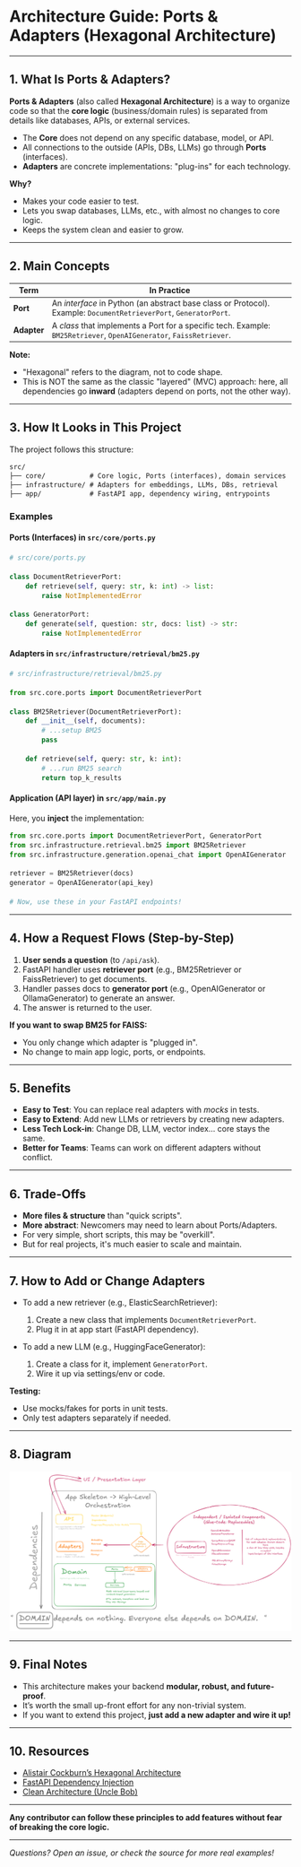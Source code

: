 # Architecture Guide: Ports & Adapters (Hexagonal Architecture)

---

## 1. What Is Ports & Adapters?

**Ports & Adapters** (also called **Hexagonal Architecture**) is a way to organize code so that the **core logic** (business/domain rules) is separated from details like databases, APIs, or external services.

* The **Core** does not depend on any specific database, model, or API.
* All connections to the outside (APIs, DBs, LLMs) go through **Ports** (interfaces).
* **Adapters** are concrete implementations: "plug-ins" for each technology.

**Why?**

* Makes your code easier to test.
* Lets you swap databases, LLMs, etc., with almost no changes to core logic.
* Keeps the system clean and easier to grow.

---

## 2. Main Concepts

| Term        | In Practice                                                                                                          |
| ----------- | -------------------------------------------------------------------------------------------------------------------- |
| **Port**    | An *interface* in Python (an abstract base class or Protocol). Example: `DocumentRetrieverPort`, `GeneratorPort`.    |
| **Adapter** | A *class* that implements a Port for a specific tech. Example: `BM25Retriever`, `OpenAIGenerator`, `FaissRetriever`. |

**Note:**

* "Hexagonal" refers to the diagram, not to code shape.
* This is NOT the same as the classic "layered" (MVC) approach: here, all dependencies go **inward** (adapters depend on ports, not the other way).

---

## 3. How It Looks in This Project

The project follows this structure:

```
src/
├── core/           # Core logic, Ports (interfaces), domain services
├── infrastructure/ # Adapters for embeddings, LLMs, DBs, retrieval
├── app/            # FastAPI app, dependency wiring, entrypoints
```

### **Examples**

#### Ports (Interfaces) in `src/core/ports.py`

```python
# src/core/ports.py

class DocumentRetrieverPort:
    def retrieve(self, query: str, k: int) -> list:
        raise NotImplementedError

class GeneratorPort:
    def generate(self, question: str, docs: list) -> str:
        raise NotImplementedError
```

#### Adapters in `src/infrastructure/retrieval/bm25.py`

```python
# src/infrastructure/retrieval/bm25.py

from src.core.ports import DocumentRetrieverPort

class BM25Retriever(DocumentRetrieverPort):
    def __init__(self, documents):
        # ...setup BM25
        pass

    def retrieve(self, query: str, k: int):
        # ...run BM25 search
        return top_k_results
```

#### Application (API layer) in `src/app/main.py`

Here, you **inject** the implementation:

```python
from src.core.ports import DocumentRetrieverPort, GeneratorPort
from src.infrastructure.retrieval.bm25 import BM25Retriever
from src.infrastructure.generation.openai_chat import OpenAIGenerator

retriever = BM25Retriever(docs)
generator = OpenAIGenerator(api_key)

# Now, use these in your FastAPI endpoints!
```

---

## 4. How a Request Flows (Step-by-Step)

1. **User sends a question** (to `/api/ask`).
2. FastAPI handler uses **retriever port** (e.g., BM25Retriever or FaissRetriever) to get documents.
3. Handler passes docs to **generator port** (e.g., OpenAIGenerator or OllamaGenerator) to generate an answer.
4. The answer is returned to the user.

**If you want to swap BM25 for FAISS:**

* You only change which adapter is "plugged in".
* No change to main app logic, ports, or endpoints.

---

## 5. Benefits

* **Easy to Test**: You can replace real adapters with *mocks* in tests.
* **Easy to Extend**: Add new LLMs or retrievers by creating new adapters.
* **Less Tech Lock-in**: Change DB, LLM, vector index… core stays the same.
* **Better for Teams**: Teams can work on different adapters without conflict.

---

## 6. Trade-Offs

* **More files & structure** than "quick scripts".
* **More abstract**: Newcomers may need to learn about Ports/Adapters.
* For very simple, short scripts, this may be "overkill".
* But for real projects, it's much easier to scale and maintain.

---

## 7. How to Add or Change Adapters

* To add a new retriever (e.g., ElasticSearchRetriever):

  1. Create a new class that implements `DocumentRetrieverPort`.
  2. Plug it in at app start (FastAPI dependency).
* To add a new LLM (e.g., HuggingFaceGenerator):

  1. Create a class for it, implement `GeneratorPort`.
  2. Wire it up via settings/env or code.

**Testing:**

* Use mocks/fakes for ports in unit tests.
* Only test adapters separately if needed.

---

## 8. Diagram

![Hexagonal Architecture Diagram](hex-arch-colors.png)

---

## 9. Final Notes

* This architecture makes your backend **modular, robust, and future-proof**.
* It’s worth the small up-front effort for any non-trivial system.
* If you want to extend this project, **just add a new adapter and wire it up!**

---


## 10. Resources

* [Alistair Cockburn’s Hexagonal Architecture](https://alistair.cockburn.us/hexagonal-architecture/)
* [FastAPI Dependency Injection](https://fastapi.tiangolo.com/tutorial/dependencies/)
* [Clean Architecture (Uncle Bob)](https://8thlight.com/blog/uncle-bob/2012/08/13/the-clean-architecture.html)

---


**Any contributor can follow these principles to add features without fear of breaking the core logic.**

---

*Questions? Open an issue, or check the source for more real examples!*
